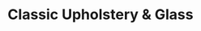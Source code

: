 ---
title: "Classic Upholstery & Glass"
url: /frederick/classic-upholstery-and-glass/
shop: shop
---